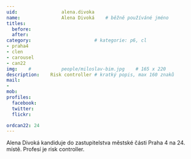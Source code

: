 ```yaml
---
uid:                alena.divoka
name:               Alena Divoká  	# běžně používáné jméno
titles:
  before:
  after:
category:                       # kategorie: p6, cl
- praha4
- clen
- carousel
- can22
img: 	#	        people/miloslav-bim.jpg    # 165 x 220
description:    Risk controller # kratký popis, max 160 znaků
mail:
- 
mob:			
profiles:
  facebook:
  twitter: 
  flickr: 

ordcan22: 24
---
```


Alena Divoká kandiduje do zastupitelstva městské části Praha 4 na 24. místě. Profesí je risk controller.
